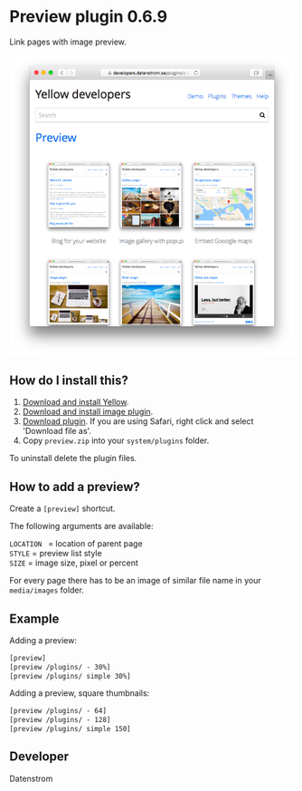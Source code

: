 Preview plugin 0.6.9
====================
Link pages with image preview.

<p align="center"><img src="preview-screenshot.png?raw=true" alt="Screenshot"></p>

## How do I install this?

1. [Download and install Yellow](https://github.com/datenstrom/yellow/).
2. [Download and install image plugin](https://github.com/datenstrom/yellow-plugins/tree/master/image).
2. [Download plugin](https://github.com/datenstrom/yellow-plugins/raw/master/zip/preview.zip). If you are using Safari, right click and select 'Download file as'.
3. Copy `preview.zip` into your `system/plugins` folder.

To uninstall delete the plugin files.

## How to add a preview?

Create a `[preview]` shortcut.

The following arguments are available:

`LOCATION ` = location of parent page  
`STYLE` = preview list style  
`SIZE` = image size, pixel or percent  

For every page there has to be an image of similar file name in your `media/images` folder.

## Example

Adding a preview:

    [preview]
    [preview /plugins/ - 30%]
    [preview /plugins/ simple 30%]

Adding a preview, square thumbnails:

    [preview /plugins/ - 64]
    [preview /plugins/ - 128]
    [preview /plugins/ simple 150]

## Developer

Datenstrom
